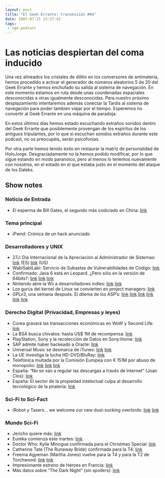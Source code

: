 ```yaml
---
layout: post
title: "El Geek Errante: transmisión #04"
date: 2007-07-15 13:37:42
tags:
 - ege-podcast
---
```


# Las noticias despiertan del coma inducido
Una vez alineados los cristales de dilitio en los conversores de antimateria, hemos procedido a activar el generador de números aleatorios 5 de 20 del Geek Errante y hemos enchufado su salida al sistema de navegación. En este momento estamos en ruta desde unas coordenadas espaciales desconocidas a otras igualmente desconocidas. Para nuestro próximo desplazamiento intentaremos además conectar la Tardis al sistema de navegación para poder tambien viajar por el tiempo. Esperemos no convertir al Geek Errante en una máquina de paradoja.

En estos últimos días hemos estado escuchando extraños sonidos dentro del Geek Errante que posiblemente provengan de los espíritus de los antiguos tripulantes, por lo que si escuchan sonidos extraños durante este podcast, no os preocupéis, serán psicofonías.

Por otra parte hemos tenido éxito en restaurar la matriz de personalidad de HoloJorge. Desgraciadamente no la hemos podido modificar, por lo que sigue estando en modo paranoico, pero al menos lo tenemos nuevamente con nosotros, en el estado en el que estaba justo en el momento del ataque de los Daleks.

## Show notes
### Noticia de Entrada
- El esperma de Bill Gates, el segundo más codiciado en China: [link](http://mr-bullfrog.blogspot.com.es/2007/07/cosas-raras-del-mundo.html)

### Tema principal
- iPwnd: Crónica de un hack anunciado

### Desarrolladores y UNIX
- 27J: Dia Internacional de la Apreciación al Administrador de Sistemas: [link](http://web.archive.org/web/20071107092747/http://www.sysadminday.com.es/) (ES) [link](http://sysadminday.com/) (US)
- WabiSabiLabi: Servicio de Subastas de Vulnerabilidades de Código: [link](http://web.archive.org/web/20071114070319/http://www.wslabi.com/wabisabilabi/about.do?)
- Confirmado: Java 6 está en Leopard. ¿Pero sólo en la versión de 64bits?: [link](http://www.javalobby.org/nl/archive/jlnews_20070619o.html) [link](https://damnhandy.com/2007/06/13/java-on-mac-os-x-leopard-to-be-64-bit-resolution-independent/) [link](http://web.archive.org/web/20070921212029/http://weblogs.java.net/blog/robogeek/archive/2007/06/java_on_os_x_it.html)
- Nintendo abre la Wii a desarrolladores indies: [link](http://gizmodo.com/272717/nintendo-opens-wii-to-indie-developers) [link](https://www.engadget.com/2007/06/27/wiiware-paves-the-way-for-homemade-wii-games/)
- Los gurús del kernel de Linux se convierten en project managers: [link](http://web.archive.org/web/20070904041443/http://digg.com/linux_unix/Are_top_Linux_developers_losing_the_will_to_code)
- GPLv3, una semana después. El dilema de los ASP’s: [link](http://lawandlifesiliconvalley.blogspot.com.es/2007/07/general-public-license-version-3-legal.html) [link](http://web.archive.org/web/20071014214510/http://blogs.sun.com/webmink/entry/welcome_to_gplv3) [link](http://web.archive.org/web/20070702092301/http://news.yahoo.com/s/nf/20070629/bs_nf/53471) [link](http://web.archive.org/web/20070714110703/http://news.yahoo.com/s/cmp/20070630/tc_cmp/200001747) [link](https://tech.slashdot.org/story/07/07/01/0142248/swsoft-out-of-compliance-with-the-gpl) [link](http://web.archive.org/web/20070712204902/http://news.yahoo.com/s/infoworld/20070706/tc_infoworld/90005)

### Derecho Digital (Privacidad, Empresas y leyes)
- Corea gravará las transacciones económicas en WoW y Second Life: [link](http://web.archive.org/web/20070910112947/http://kotaku.com/gaming/one-of-the-only-certainties-in-life/south-korea-to-tax-virtual-assets-273957.php)
- La BSA busca chivatos: hasta US$ 1M de recompensa: [link](http://arstechnica.com/tech-policy/2007/07/bsa-announces-1-million-award-for-piracy-snitches/)
- PlayStation, Sony y la recolección de Datos en Sony:Home: [link](http://web.archive.org/web/20071109162452/http://sigt.net/archivo/playstation-sony-y-la-recoleccion-de-datos.xhtml)
- SAP admite haber hackeado a Oracle: [link](http://www.dvorak.org/blog/2007/07/03/sap-admits-to-hacking-oracle/)
- Universal Music se desmarca de iTunes: [link](http://web.archive.org/web/20070708193620/http://news.yahoo.com/s/nf/20070703/bs_nf/53532) [link](https://hipertextual.com/archivo/2007/06/la-itunes-store-supera-amazon/)
- La UE investiga la lucha HD-DVD/BluRay: [link](http://web.archive.org/web/20070705232341/http://news.yahoo.com/s/ap/20070703/ap_on_hi_te/eu_dvd_formats)
- Telefónica multada por la Comisión Europea con € 151M por abuso de monopolio: [link](http://noticiasfriki.blogspot.com.es/2007/07/cesar-alierta-friki-del-da-enhorabuena.html) [link](https://bandaancha.eu/articulos/recurso-telefonica-podria-paralizar-4846) [link](https://bandaancha.eu/articulos/bruselas-multa-telefonica-151-8-millones-4837)
- España: “No se van a regular las descargas a través de Internet” (Joan Clos): [link](http://web.archive.org/web/20070703192559/http://www.aui.es/index.php?body=dest_v1article&id_article=2752)
- España: El sector de la propiedad intelectual culpa al desarrollo tecnológico de la piratería: [link](http://tecnologia.elpais.com/tecnologia/2007/06/29/actualidad/1183105681_850215.html)

### Sci-Fi to Sci-Fact
- iRobot y Tasers… we welcome our new dust-sucking overlords: [link](http://web.archive.org/web/20070701200301/http://news.yahoo.com/s/ap/20070628/ap_on_hi_te/armed_robots) [link](http://www.johnny-five.com/)

### Mundo Sci-Fi
- Jericho quiere más: [link](http://www.sliceofscifi.com/2007/07/03/jericho-has-long-term-plans/)
- Eureka comienza este martes: [link](http://www.syfy.com/eureka)
- Doctor Who: Kylie Minogue confirmada para el Christmas Special: [link](http://web.archive.org/web/20071228082909/http://www.bbc.co.uk/doctorwho/news/cult/news/drwho/2007/07/03/46771.shtml)
- Catherine Tate (The Runaway Bride) confirmada para la T4: [link](http://web.archive.org/web/20080218175211/http://www.bbc.co.uk/doctorwho/news/cult/news/drwho/2007/07/03/46831.shtml)
- Freema Agyeman (Martha Jones) vuelve para la T4 y para la T2 de Torchwood: [link](http://web.archive.org/web/20071030041117/http://www.bbc.co.uk/doctorwho/news/cult/news/drwho/2007/07/02/46692.shtml) [link](http://www.sliceofscifi.com/2007/07/02/series-four-doctor-who-breaking-news/)
- Impresionante estreno de Heroes en Francia: [link](http://web.archive.org/web/20071208062339/http://www.vertele.com/noticias/detail.php?id=15813)
- Más datos sobre “The Dark Night” (sin spoilers): [link](https://www.comicbookmovie.com/batman/batman_the_dark_knight/a-spoiler-free-update-of-the-dark-knight-a3729)

